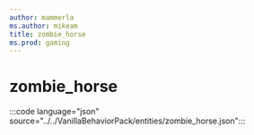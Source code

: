 ```yaml
---
author: mammerla
ms.author: mikeam
title: zombie_horse
ms.prod: gaming
---
```


# zombie_horse

:::code language="json" source="../../VanillaBehaviorPack/entities/zombie_horse.json":::